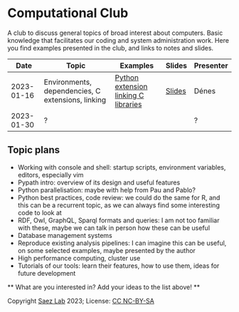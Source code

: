 # Computational Club

A club to discuss general topics of broad interest about computers. Basic
knowledge that facilitates our coding and system administration work.
Here you find examples presented in the club, and links to notes and slides.

| Date       | Topic                                             | Examples                                                          | Slides                                                                                                    | Presenter |
|------------|---------------------------------------------------|-------------------------------------------------------------------|-----------------------------------------------------------------------------------------------------------|-----------|
| 2023-01-16 | Environments, dependencies, C extensions, linking | [Python extension linking C libraries](environments-dependencies) | [Slides](https://saezlab.slack.com/files/U5TNX0A6A/F04JP1TJ147/environments-dependencies_16-jan-2023.pdf) | Dénes     |
| 2023-01-30 | ?                                                 |                                                                   |                                                                                                           | ?         |

## Topic plans

- Working with console and shell: startup scripts, environment variables,
  editors, especially vim
- Pypath intro: overview of its design and useful features
- Python parallelisation: maybe with help from Pau and Pablo?
- Python best practices, code review: we could do the same for R, and this
  can be a recurrent topic, as we can always find some interesting code to
  look at
- RDF, Owl, GraphQL, Sparql formats and queries: I am not too familiar with
  these, maybe we can talk in person how these can be useful
- Database management systems
- Reproduce existing analysis pipelines: I can imagine this can be useful, on
  some selected examples, maybe presented by the author
- High performance computing, cluster use
- Tutorials of our tools: learn their features, how to use them, ideas for
  future development

** What are you interested in? Add your ideas to the list above! **

Copyright [Saez Lab](https://saezlab.org/) 2023;
License: [CC NC-BY-SA](https://creativecommons.org/licenses/by-nc-sa/4.0/)
